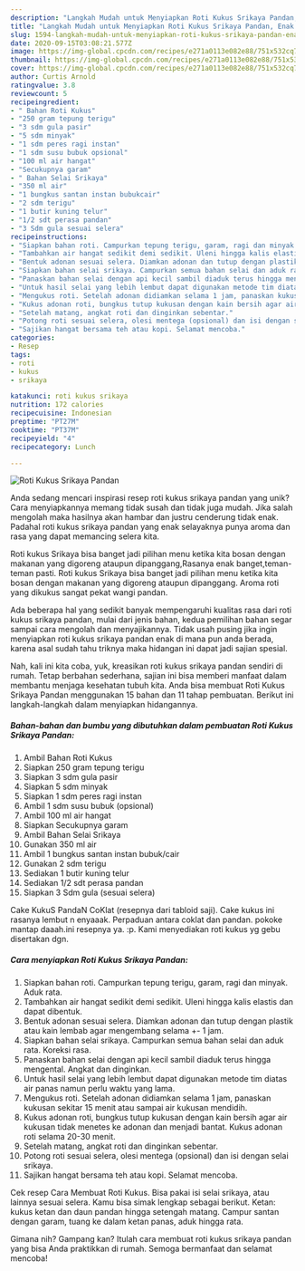 ```yaml
---
description: "Langkah Mudah untuk Menyiapkan Roti Kukus Srikaya Pandan, Enak Banget"
title: "Langkah Mudah untuk Menyiapkan Roti Kukus Srikaya Pandan, Enak Banget"
slug: 1594-langkah-mudah-untuk-menyiapkan-roti-kukus-srikaya-pandan-enak-banget
date: 2020-09-15T03:08:21.577Z
image: https://img-global.cpcdn.com/recipes/e271a0113e082e88/751x532cq70/roti-kukus-srikaya-pandan-foto-resep-utama.jpg
thumbnail: https://img-global.cpcdn.com/recipes/e271a0113e082e88/751x532cq70/roti-kukus-srikaya-pandan-foto-resep-utama.jpg
cover: https://img-global.cpcdn.com/recipes/e271a0113e082e88/751x532cq70/roti-kukus-srikaya-pandan-foto-resep-utama.jpg
author: Curtis Arnold
ratingvalue: 3.8
reviewcount: 5
recipeingredient:
- " Bahan Roti Kukus"
- "250 gram tepung terigu"
- "3 sdm gula pasir"
- "5 sdm minyak"
- "1 sdm peres ragi instan"
- "1 sdm susu bubuk opsional"
- "100 ml air hangat"
- "Secukupnya garam"
- " Bahan Selai Srikaya"
- "350 ml air"
- "1 bungkus santan instan bubukcair"
- "2 sdm terigu"
- "1 butir kuning telur"
- "1/2 sdt perasa pandan"
- "3 Sdm gula sesuai selera"
recipeinstructions:
- "Siapkan bahan roti. Campurkan tepung terigu, garam, ragi dan minyak. Aduk rata."
- "Tambahkan air hangat sedikit demi sedikit. Uleni hingga kalis elastis dan dapat dibentuk."
- "Bentuk adonan sesuai selera. Diamkan adonan dan tutup dengan plastik atau kain lembab agar mengembang selama +- 1 jam."
- "Siapkan bahan selai srikaya. Campurkan semua bahan selai dan aduk rata. Koreksi rasa."
- "Panaskan bahan selai dengan api kecil sambil diaduk terus hingga mengental. Angkat dan dinginkan."
- "Untuk hasil selai yang lebih lembut dapat digunakan metode tim diatas air panas namun perlu waktu yang lama."
- "Mengukus roti. Setelah adonan didiamkan selama 1 jam, panaskan kukusan sekitar 15 menit atau sampai air kukusan mendidih."
- "Kukus adonan roti, bungkus tutup kukusan dengan kain bersih agar air kukusan tidak menetes ke adonan dan menjadi bantat. Kukus adonan roti selama 20-30 menit."
- "Setelah matang, angkat roti dan dinginkan sebentar."
- "Potong roti sesuai selera, olesi mentega (opsional) dan isi dengan selai srikaya."
- "Sajikan hangat bersama teh atau kopi. Selamat mencoba."
categories:
- Resep
tags:
- roti
- kukus
- srikaya

katakunci: roti kukus srikaya 
nutrition: 172 calories
recipecuisine: Indonesian
preptime: "PT27M"
cooktime: "PT37M"
recipeyield: "4"
recipecategory: Lunch

---
```



![Roti Kukus Srikaya Pandan](https://img-global.cpcdn.com/recipes/e271a0113e082e88/751x532cq70/roti-kukus-srikaya-pandan-foto-resep-utama.jpg)

Anda sedang mencari inspirasi resep roti kukus srikaya pandan yang unik? Cara menyiapkannya memang tidak susah dan tidak juga mudah. Jika salah mengolah maka hasilnya akan hambar dan justru cenderung tidak enak. Padahal roti kukus srikaya pandan yang enak selayaknya punya aroma dan rasa yang dapat memancing selera kita.

Roti kukus Srikaya bisa banget jadi pilihan menu ketika kita bosan dengan makanan yang digoreng ataupun dipanggang,Rasanya enak banget,teman-teman pasti. Roti kukus Srikaya bisa banget jadi pilihan menu ketika kita bosan dengan makanan yang digoreng ataupun dipanggang. Aroma roti yang dikukus sangat pekat wangi pandan.

Ada beberapa hal yang sedikit banyak mempengaruhi kualitas rasa dari roti kukus srikaya pandan, mulai dari jenis bahan, kedua pemilihan bahan segar sampai cara mengolah dan menyajikannya. Tidak usah pusing jika ingin menyiapkan roti kukus srikaya pandan enak di mana pun anda berada, karena asal sudah tahu triknya maka hidangan ini dapat jadi sajian spesial.


Nah, kali ini kita coba, yuk, kreasikan roti kukus srikaya pandan sendiri di rumah. Tetap berbahan sederhana, sajian ini bisa memberi manfaat dalam membantu menjaga kesehatan tubuh kita. Anda bisa membuat Roti Kukus Srikaya Pandan menggunakan 15 bahan dan 11 tahap pembuatan. Berikut ini langkah-langkah dalam menyiapkan hidangannya.

<!--inarticleads1-->

##### Bahan-bahan dan bumbu yang dibutuhkan dalam pembuatan Roti Kukus Srikaya Pandan:

1. Ambil  Bahan Roti Kukus
1. Siapkan 250 gram tepung terigu
1. Siapkan 3 sdm gula pasir
1. Siapkan 5 sdm minyak
1. Siapkan 1 sdm peres ragi instan
1. Ambil 1 sdm susu bubuk (opsional)
1. Ambil 100 ml air hangat
1. Siapkan Secukupnya garam
1. Ambil  Bahan Selai Srikaya
1. Gunakan 350 ml air
1. Ambil 1 bungkus santan instan bubuk/cair
1. Gunakan 2 sdm terigu
1. Sediakan 1 butir kuning telur
1. Sediakan 1/2 sdt perasa pandan
1. Siapkan 3 Sdm gula (sesuai selera)


Cake KukuS PandaN CoKlat (resepnya dari tabloid saji). Cake kukus ini rasanya lembut n enyaaak. Perpaduan antara coklat dan pandan. pokoke mantap daaah.ini resepnya ya. :p. Kami menyediakan roti kukus yg gebu disertakan dgn. 

<!--inarticleads2-->

##### Cara menyiapkan Roti Kukus Srikaya Pandan:

1. Siapkan bahan roti. Campurkan tepung terigu, garam, ragi dan minyak. Aduk rata.
1. Tambahkan air hangat sedikit demi sedikit. Uleni hingga kalis elastis dan dapat dibentuk.
1. Bentuk adonan sesuai selera. Diamkan adonan dan tutup dengan plastik atau kain lembab agar mengembang selama +- 1 jam.
1. Siapkan bahan selai srikaya. Campurkan semua bahan selai dan aduk rata. Koreksi rasa.
1. Panaskan bahan selai dengan api kecil sambil diaduk terus hingga mengental. Angkat dan dinginkan.
1. Untuk hasil selai yang lebih lembut dapat digunakan metode tim diatas air panas namun perlu waktu yang lama.
1. Mengukus roti. Setelah adonan didiamkan selama 1 jam, panaskan kukusan sekitar 15 menit atau sampai air kukusan mendidih.
1. Kukus adonan roti, bungkus tutup kukusan dengan kain bersih agar air kukusan tidak menetes ke adonan dan menjadi bantat. Kukus adonan roti selama 20-30 menit.
1. Setelah matang, angkat roti dan dinginkan sebentar.
1. Potong roti sesuai selera, olesi mentega (opsional) dan isi dengan selai srikaya.
1. Sajikan hangat bersama teh atau kopi. Selamat mencoba.


Cek resep Cara Membuat Roti Kukus. Bisa pakai isi selai srikaya, atau lainnya sesuai selera. Kamu bisa simak lengkap sebagai berikut. Ketan: kukus ketan dan daun pandan hingga setengah matang. Campur santan dengan garam, tuang ke dalam ketan panas, aduk hingga rata. 

Gimana nih? Gampang kan? Itulah cara membuat roti kukus srikaya pandan yang bisa Anda praktikkan di rumah. Semoga bermanfaat dan selamat mencoba!
